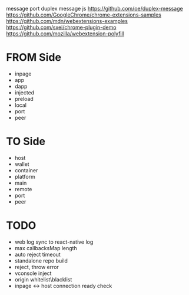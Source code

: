 message port
duplex message js
https://github.com/oe/duplex-message
https://github.com/GoogleChrome/chrome-extensions-samples
https://github.com/mdn/webextensions-examples
https://github.com/sxei/chrome-plugin-demo
https://github.com/mozilla/webextension-polyfill

# FROM Side

- inpage
- app
- dapp
- injected
- preload
- local
- port
- peer

# TO Side

- host
- wallet
- container
- platform
- main
- remote
- port
- peer

# TODO

- web log sync to react-native log
- max callbacksMap length
- auto reject timeout
- standalone repo build
- reject, throw error
- vconsole inject
- origin whitelist\blacklist
- inpage <-> host connection ready check
